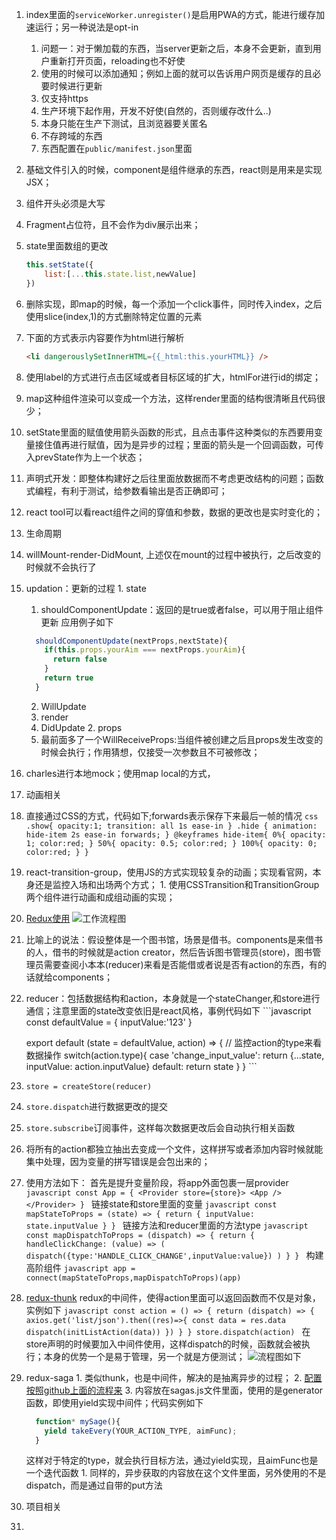 1. index里面的`serviceWorker.unregister()`是启用PWA的方式，能进行缓存加速运行；另一种说法是opt-in
    1. 问题一：对于懒加载的东西，当server更新之后，本身不会更新，直到用户重新打开页面，reloading也不好使
    2. 使用的时候可以添加通知；例如上面的就可以告诉用户网页是缓存的且必要时候进行更新
    3. 仅支持https
    4. 生产环境下起作用，开发不好使(自然的，否则缓存改什么..)
    5. 本身只能在生产下测试，且浏览器要关匿名
    6. 不存跨域的东西
    7. 东西配置在`public/manifest.json`里面
1. 基础文件引入的时候，component是组件继承的东西，react则是用来是实现JSX；
2. 组件开头必须是大写
3. Fragment占位符，且不会作为div展示出来；
4. state里面数组的更改
    ```javascript
    this.setState({
        list:[...this.state.list,newValue]
    })
    ```
1. 删除实现，即map的时候，每一个添加一个click事件，同时传入index，之后使用slice(index,1)的方式删除特定位置的元素
2. 下面的方式表示内容要作为html进行解析  
    ```html
    <li dangerouslySetInnerHTML={{_html:this.yourHTML}} />
    ```
1. 使用label的方式进行点击区域或者目标区域的扩大，htmlFor进行id的绑定；
1. map这种组件渲染可以变成一个方法，这样render里面的结构很清晰且代码很少；
2. setState里面的赋值使用箭头函数的形式，且点击事件这种类似的东西要用变量接住值再进行赋值，因为是异步的过程；里面的箭头是一个回调函数，可传入prevState作为上一个状态；
3. 声明式开发：即整体构建好之后往里面放数据而不考虑更改结构的问题；函数式编程，有利于测试，给参数看输出是否正确即可；
4. react tool可以看react组件之间的穿值和参数，数据的更改也是实时变化的；
5. 生命周期
  1. willMount-render-DidMount, 上述仅在mount的过程中被执行，之后改变的时候就不会执行了
  2. updation：更新的过程
    1. state
      1. shouldComponentUpdate：返回的是true或者false，可以用于阻止组件更新
        应用例子如下
        ```javascript
          shouldComponentUpdate(nextProps,nextState){
            if(this.props.yourAim === nextProps.yourAim){
              return false
            }
            return true
          }
        ```
      2. WillUpdate
      3. render
      4. DidUpdate
    2. props
      1. 最前面多了一个WillReceiveProps:当组件被创建之后且props发生改变的时候会执行；作用猜想，仅接受一次参数且不可被修改；
1. charles进行本地mock；使用map local的方式，
2. 动画相关
  1. 直接通过CSS的方式，代码如下;forwards表示保存下来最后一帧的情况
    ```css
      .show{
        opacity:1;
        transition: all 1s ease-in
      }
      .hide {
        animation: hide-item 2s ease-in forwards;
      }
      @keyframes hide-item{
        0%{
          opacity: 1;
          color:red;
        }
        50%{
          opacity: 0.5;
          color:red;
        }
        100%{
          opacity: 0;
          color:red;
        }
      }
    ```
  1. react-transition-group，使用JS的方式实现较复杂的动画；实现看官网，本身还是监控入场和出场两个方式；
    1. 使用CSSTransition和TransitionGroup两个组件进行动画和成组动画的实现； 
1. [Redux使用](http://huziketang.mangojuice.top/books/react/lesson34)
  ![工作流程图](https://s3.amazonaws.com/youthchina/%E5%B1%8F%E5%B9%95%E5%BF%AB%E7%85%A7+2019-03-13+20.53.40.png)
  1. 比喻上的说法：假设整体是一个图书馆，场景是借书。components是来借书的人，借书的时候就是action creator，然后告诉图书管理员(store)，图书管理员需要查阅小本本(reducer)来看是否能借或者说是否有action的东西，有的话就给components；
  2. reducer：包括数据结构和action，本身就是一个stateChanger,和store进行通信；注意里面的state改变依旧是react风格，事例代码如下
    ```javascript
      const defaultValue = {
        inputValue:'123'
      }

      export default (state = defaultValue, action) => {
        // 监控action的type来看数据操作
        switch(action.type){
          case 'change_input_value':
            return {...state, inputValue: action.inputValue}
          default:
            return state
        }
      }
    ```
  1. `store = createStore(reducer)`
  2. `store.dispatch`进行数据更改的提交
  3. `store.subscribe`订阅事件，这样每次数据更改后会自动执行相关函数
  4. 将所有的action都独立抽出去变成一个文件，这样拼写或者添加内容时候就能集中处理，因为变量的拼写错误是会包出来的；
  1. 使用方法如下：
    首先是提升变量阶段，将app外面包裹一层provider
    ```javascript
      const App = {
        <Provider store={store}>
          <App />
        </Provider>
      }
    ```
    链接state和store里面的变量
    ```javascript
      const mapStateToProps = (state) => {
        return {
          inputValue: state.inputValue
        }
      }
    ```
    链接方法和reducer里面的方法type
    ```javascript
      const mapDispatchToProps = (dispatch) => {
        return {
          handleClickChange: (value) => (
              dispatch({type:'HANDLE_CLICK_CHANGE',inputValue:value})
            )
        }
      }
    ```
    构建高阶组件
    ```javascript
      app = connect(mapStateToProps,mapDispatchToProps)(app)
    ```
  5. [redux-thunk](https://github.com/reduxjs/redux-thunk)  redux的中间件，使得action里面可以返回函数而不仅是对象，实例如下
    ```javascript
      const action = () => {
        return (dispatch) => {
          axios.get('list/json').then((res)=>{
            const data = res.data
            dispatch(initListAction(data))
          })
        }
      }
      store.dispatch(action)
    ```
    在store声明的时候要加入中间件使用，这样dispatch的时候，函数就会被执行；本身的优势一个是易于管理，另一个就是方便测试；
    ![流程图如下](https://s3.amazonaws.com/youthchina/%E5%B1%8F%E5%B9%95%E5%BF%AB%E7%85%A7+2019-03-14+09.55.22.png)
  1. redux-saga
    1. 类似thunk，也是中间件，解决的是抽离异步的过程；
    2. [配置按照github上面的流程来](https://github.com/redux-saga/redux-saga)
    3. 内容放在sagas.js文件里面，使用的是generator函数，即使用yield实现中间件；代码实例如下
      ```javascript
        function* mySage(){
          yield takeEvery(YOUR_ACTION_TYPE, aimFunc);
        }
      ```
      这样对于特定的type，就会执行目标方法，通过yield实现，且aimFunc也是一个迭代函数 
    1. 同样的，异步获取的内容放在这个文件里面，另外使用的不是dispatch，而是通过自带的put方法
1. 项目相关
  1. 




